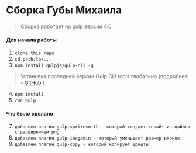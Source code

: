 # Сборка Губы Михаила

> Сборка работает на gulp версии 4.0. 

#### Для начала работы

1. ```clone this repo```
2. ```cd path/to/...```
3. ```npm install gulpjs/gulp-cli -g```  
> Установка последней версии Gulp CLI tools глобально (подробнее - [GitHub](https://github.com/gulpjs/gulp/blob/4.0/docs/getting-started.md) )

4. ```npm install```
6. ```run gulp``` 


#### Что было сделано

7. ```добавлен плагин gulp.spritesmith - который создает спрайт из файлов с расширением png```
8. ```добавлен плагин gulp-imagemin - который уменьшает размер иконок ```
9. ```добавлен плагин gulp-copy - который копирует шрифты ```